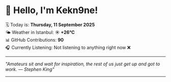 # 👋 Hello, I'm Kekn9ne!

🗓️ Today is: **Thursday, 11 September 2025**  
🌤️ Weather in Istanbul: **☀️   +26°C**  
📊 GitHub Contributions: **90**  
🎧 Currently Listening: Not listening to anything right now ❌

---

_"Amateurs sit and wait for inspiration, the rest of us just get up and got to work. — *Stephen King*"_

---
